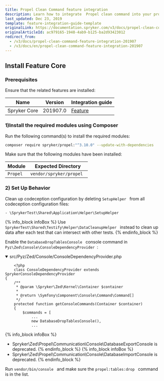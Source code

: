 ```yaml
---
title: Propel Clean Command feature integration
description: Learn how to integrate  Propel clean command into your project.
last_updated: Dec 23, 2019
template: feature-integration-guide-template
originalLink: https://documentation.spryker.com/v3/docs/propel-clean-command-feature-integration-201907
originalArticleId: ac979165-1948-4ab9-b125-ba2d93423012
redirect_from:
  - /v3/docs/propel-clean-command-feature-integration-201907
  - /v3/docs/en/propel-clean-command-feature-integration-201907
---
```


## Install Feature Core

### Prerequisites

Ensure that the related features are installed:

| Name | Version | Integration guide |
| --- | --- | --- |
| Spryker Core | 201907.0 | [Feature](/docs/scos/dev/feature-integration-guides/{{page.version}}/spryker-core-feature-integration.html) |

### 1)Install the required modules using Composer

Run the following command(s) to install the required modules:

```bash
composer require spryker/propel:"^3.10.0" --update-with-dependencies
```

<section contenteditable="false" class="warningBox"><div class="content">
    Make sure that the following modules have been installed:

| Module | Expected Directory |
| --- | --- |
|  `Propel ` |  `vendor/spryker/propel ` |
</div></section>

### 2) Set Up Behavior

Clean up codeception configuration by deleting  `SetupHelper ` from all codeception configuration files:

```shell
- \SprykerTest\Shared\Application\Helper\SetupHelper
```

{% info_block infoBox %}
Use  `SprykerTest\Shared\Testify\Helper\DataCleanupHelper ` instead to clean up data after each test that can intersect with other tests.
{% endinfo_block %}

Enable the  `DatabaseDropTablesConsole ` console command in  `Pyz\Zed\Console\ConsoleDependencyProvider `:

<details open>
    <summary markdown='span'>src/Pyz/Zed/Console/ConsoleDependencyProvider.php</summary>

```
    <?php
    class ConsoleDependencyProvider extends SprykerConsoleDependencyProvider
{
    /**
     * @param \Spryker\Zed\Kernel\Container $container
     *
     * @return \Symfony\Component\Console\Command\Command[]
     */
    protected function getConsoleCommands(Container $container)
    {
        $commands = [
            ...
            new DatabaseDropTablesConsole(),
            ...
```
</details>

{% info_block infoBox %}
* Spryker\Zed\Propel\Communication\Console\DatabaseExportConsole is deprecated.
{% endinfo_block %}
{% info_block infoBox %}
* Spryker\Zed\Propel\Communication\Console\DatabaseImportConsole is deprecated.
{% endinfo_block %}

Run  `vendor/bin/console ` and make sure the  `propel:tables:drop ` command is in the list.

<!-- Last review date: Aug 07, 2019 -->
